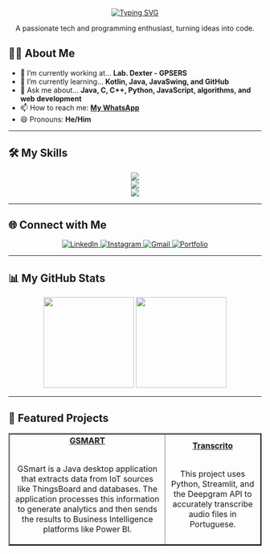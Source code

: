 <div align="center">
  <a href="https://git.io/typing-svg">
    <img src="https://readme-typing-svg.demolab.com?font=Fira+Code&weight=700&size=30&pause=1000&color=00BFFF&center=true&vCenter=true&width=435&lines=Hi%2C+I'm+Davi+Freitas;Java+Developer;Smart+solutions" alt="Typing SVG">
  </a>
  
  <p align="center">
    A passionate tech and programming enthusiast, turning ideas into code.
  </p>
</div>

## 👨‍💻 About Me

- 🔭 I’m currently working at... **Lab. Dexter - GPSERS**
- 🌱 I’m currently learning... **Kotlin, Java, JavaSwing, and GitHub**
- 💬 Ask me about... **Java, C, C++, Python, JavaScript, algorithms, and web development**
- 📫 How to reach me: **[My WhatsApp](https://wa.me/5581988577874)**
- 😄 Pronouns: **He/Him**

---

## 🛠️ My Skills

<p align="center">
  <a href="https://skillicons.dev">
    <img src="https://skillicons.dev/icons?i=html,css,js,flask" />
  </a>
  <br>
  <a href="https://skillicons.dev">
    <img src="https://skillicons.dev/icons?i=c,python,java,spring,postgres,mysql" />
  </a>
  <br>
  <a href="https://skillicons.dev">
    <img src="https://skillicons.dev/icons?i=git,github,docker,figma,vscode" />
  </a>
</p>

---

## 🌐 Connect with Me

<p align="center">
  <a href="https://www.linkedin.com/in/davi-freitas-101259303/" target="_blank">
    <img src="https://img.shields.io/badge/LinkedIn-0077B5?style=for-the-badge&logo=linkedin&logoColor=white" alt="LinkedIn">
  </a>
  <a href="https://www.instagram.com/eu_davi.freitas/" target="_blank">
    <img src="https://img.shields.io/badge/Instagram-E4405F?style=for-the-badge&logo=instagram&logoColor=white" alt="Instagram">
  </a>
  <a href="mailto:davicfreitas1@gmail.com">
    <img src="https://img.shields.io/badge/Gmail-D14836?style=for-the-badge&logo=gmail&logoColor=white" alt="Gmail">
  </a>
  <a href="https://[YOUR-PORTFOLIO-SITE].com" target="_blank">
    <img src="https://img.shields.io/badge/Portfolio-255E63?style=for-the-badge&logo=behance&logoColor=white" alt="Portfolio">
  </a>
</p>

---

## 📊 My GitHub Stats

<div align="center">
  <img height="180em" src="https://github-readme-stats.vercel.app/api?username=DCF-2&show_icons=true&theme=dracula&include_all_commits=true&count_private=true"/>
  <img height="180em" src="https://github-readme-stats.vercel.app/api/top-langs/?username=DCF-2&layout=compact&langs_count=7&theme=dracula"/>
</div>

---

## 🚀 Featured Projects

<table border="2" width="100%">
  <tr align="center">
    <td>
      <a href="https://github.com/DCF-2/GSmart">
        <b>GSMART</b>
      </a>
      <br><br>
      <p>GSmart is a Java desktop application that extracts data from IoT sources like ThingsBoard and databases. The application processes this information to generate analytics and then sends the results to Business Intelligence platforms like Power BI.</p>
    </td>
    <td>
      <a href="https://github.com/DCF-2/Transcrito">
        <b>Transcrito</b>
      </a>
      <br><br>
      <p>This project uses Python, Streamlit, and the Deepgram API to accurately transcribe audio files in Portuguese.</p>
    </td>
  </tr>
</table>
